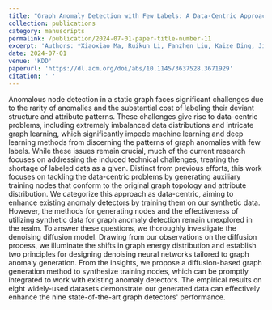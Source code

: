 ```yaml
---
title: "Graph Anomaly Detection with Few Labels: A Data-Centric Approach"
collection: publications
category: manuscripts
permalink: /publication/2024-07-01-paper-title-number-11
excerpt: 'Authors: *Xiaoxiao Ma, Ruikun Li, Fanzhen Liu, Kaize Ding, Jian Yang, Jia Wu'
date: 2024-07-01
venue: 'KDD'
paperurl: 'https://dl.acm.org/doi/abs/10.1145/3637528.3671929'
citation: ' '
---
```


Anomalous node detection in a static graph faces significant challenges due to the rarity of anomalies and the substantial cost of labeling their deviant structure and attribute patterns. These challenges give rise to data-centric problems, including extremely imbalanced data distributions and intricate graph learning, which significantly impede machine learning and deep learning methods from discerning the patterns of graph anomalies with few labels. While these issues remain crucial, much of the current research focuses on addressing the induced technical challenges, treating the shortage of labeled data as a given. Distinct from previous efforts, this work focuses on tackling the data-centric problems by generating auxiliary training nodes that conform to the original graph topology and attribute distribution. We categorize this approach as data-centric, aiming to enhance existing anomaly detectors by training them on our synthetic data. However, the methods for generating nodes and the effectiveness of utilizing synthetic data for graph anomaly detection remain unexplored in the realm. To answer these questions, we thoroughly investigate the denoising diffusion model. Drawing from our observations on the diffusion process, we illuminate the shifts in graph energy distribution and establish two principles for designing denoising neural networks tailored to graph anomaly generation. From the insights, we propose a diffusion-based graph generation method to synthesize training nodes, which can be promptly integrated to work with existing anomaly detectors. The empirical results on eight widely-used datasets demonstrate our generated data can effectively enhance the nine state-of-the-art graph detectors' performance.